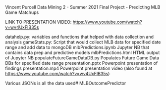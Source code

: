 Vincent Purcell
Data Mining 2 - Summer 2021
Final Project - Predicting MLB Game Matchups

LINK TO PRESENTATION VIDEO: https://www.youtube.com/watch?v=wv4UxFIB35s

datahelp.py:                    variables and functions that helped with data collection and analysis
gameStats.py:                   Script that would collect MLB data for specified date range and add data to mongoDB
mlbPredictions.ipynb            Jupyter NB that contains data prep and predictive models
mlbPredictions.html             HTML output of Jupyter NB
populateFutureGameDataDB.py     Populates Future Game Data DBs for specified date range
presentation.pptx               Powerpoint presentation of findings
presentation.mp4                Powerpoint presentation video (also found at https://www.youtube.com/watch?v=wv4UxFIB35s)

Various JSONs is all the data used# MLBOutcomePredictor
